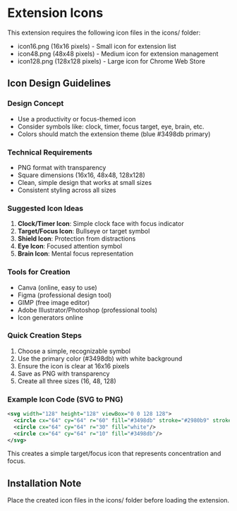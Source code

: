 # Extension Icons

This extension requires the following icon files in the icons/ folder:

- icon16.png (16x16 pixels) - Small icon for extension list
- icon48.png (48x48 pixels) - Medium icon for extension management
- icon128.png (128x128 pixels) - Large icon for Chrome Web Store

## Icon Design Guidelines

### Design Concept
- Use a productivity or focus-themed icon
- Consider symbols like: clock, timer, focus target, eye, brain, etc.
- Colors should match the extension theme (blue #3498db primary)

### Technical Requirements
- PNG format with transparency
- Square dimensions (16x16, 48x48, 128x128)
- Clean, simple design that works at small sizes
- Consistent styling across all sizes

### Suggested Icon Ideas
1. **Clock/Timer Icon**: Simple clock face with focus indicator
2. **Target/Focus Icon**: Bullseye or target symbol
3. **Shield Icon**: Protection from distractions
4. **Eye Icon**: Focused attention symbol
5. **Brain Icon**: Mental focus representation

### Tools for Creation
- Canva (online, easy to use)
- Figma (professional design tool)
- GIMP (free image editor)
- Adobe Illustrator/Photoshop (professional tools)
- Icon generators online

### Quick Creation Steps
1. Choose a simple, recognizable symbol
2. Use the primary color (#3498db) with white background
3. Ensure the icon is clear at 16x16 pixels
4. Save as PNG with transparency
5. Create all three sizes (16, 48, 128)

### Example Icon Code (SVG to PNG)
```svg
<svg width="128" height="128" viewBox="0 0 128 128">
  <circle cx="64" cy="64" r="60" fill="#3498db" stroke="#2980b9" stroke-width="4"/>
  <circle cx="64" cy="64" r="30" fill="white"/>
  <circle cx="64" cy="64" r="10" fill="#3498db"/>
</svg>
```

This creates a simple target/focus icon that represents concentration and focus.

## Installation Note
Place the created icon files in the icons/ folder before loading the extension.

